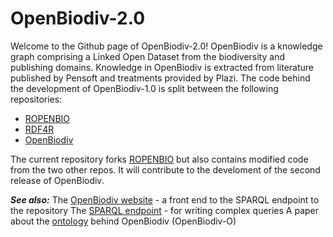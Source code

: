# OpenBiodiv-2.0

Welcome to the Github page of OpenBiodiv-2.0!
OpenBiodiv is a knowledge graph comprising a Linked Open Dataset from the biodiversity and publishing domains.
Knowledge in OpenBiodiv is extracted from literature published by Pensoft and treatments provided by Plazi. The code behind the development of OpenBiodiv-1.0 is split between the following repositories:  
  - [ROPENBIO]
  - [RDF4R]
  - [OpenBiodiv]

The current repository forks [ROPENBIO] but also contains modified code from the two other repos.
It will contribute to the develoment of the second release of OpenBiodiv. 

***See also:***
The [OpenBiodiv website] - a front end to the SPARQL endpoint to the repository
The [SPARQL endpoint] - for writing complex queries
A paper about the [ontology] behind OpenBiodiv (OpenBiodiv-O)




   [RDF4R]: <https://github.com/pensoft/rdf4r>
   [ROPENBIO]: <https://github.com/pensoft/ropenbio>
   [OpenBiodiv]: <https://github.com/pensoft/OpenBiodiv>
   [OpenBiodiv website]: <http://openbiodiv.net/>
   [SPARQL endpoint]: <http://graph.openbiodiv.net/>
   [ontology]: <https://jbiomedsem.biomedcentral.com/articles/10.1186/s13326-017-0174-5>
   
